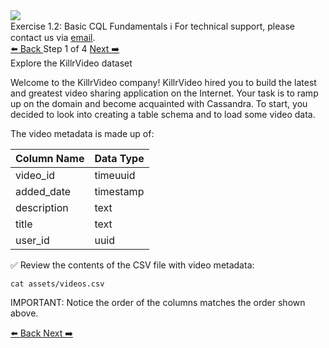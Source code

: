 <!-- TOP -->
<div class="top">
  <img class="scenario-academy-logo" src="https://datastax-academy.github.io/katapod-shared-assets/images/ds-academy-2023.svg" />
  <div class="scenario-title-section">
    <span class="scenario-title">Exercise 1.2: Basic CQL Fundamentals</span>
    <span class="scenario-subtitle">ℹ️ For technical support, please contact us via <a href="mailto:academy@datastax.com">email</a>.</span>
  </div>
</div>


<!-- NAVIGATION -->
<div id="navigation-top" class="navigation-top">
 <a href='command:katapod.loadPage?[{"step":"intro"}]'
   class="btn btn-dark navigation-top-left">⬅️ Back
 </a>
<span class="step-count"> Step 1 of 4</span>
 <a href='command:katapod.loadPage?[{"step":"step2-cassandra"}]' 
    class="btn btn-dark navigation-top-right">Next ➡️
  </a>
</div>

<!-- CONTENT -->

<div class="step-title">Explore the KillrVideo dataset</div>

Welcome to the KillrVideo company! KillrVideo hired you to build the latest and greatest video sharing application on the Internet. Your task is to ramp up on the domain and become acquainted with Cassandra. To start, you decided to look into creating a table schema and to load some video data.

The video metadata is made up of:

| Column Name      | Data Type |
|------------------|-----------|
| video_id         | timeuuid  |
| added_date       | timestamp |
| description      | text      |
| title            | text      |
| user_id          | uuid      |


✅ Review the contents of the CSV file with video metadata:
```
cat assets/videos.csv
```

IMPORTANT: Notice the order of the columns matches the order shown above.


<!-- NAVIGATION -->
<div id="navigation-bottom" class="navigation-bottom">
 <a href='command:katapod.loadPage?[{"step":"intro"}]'
   class="btn btn-dark navigation-bottom-left">⬅️ Back
 </a>
 <a href='command:katapod.loadPage?[{"step":"step2-cassandra"}]'
    class="btn btn-dark navigation-bottom-right">Next ➡️
  </a>
</div>
